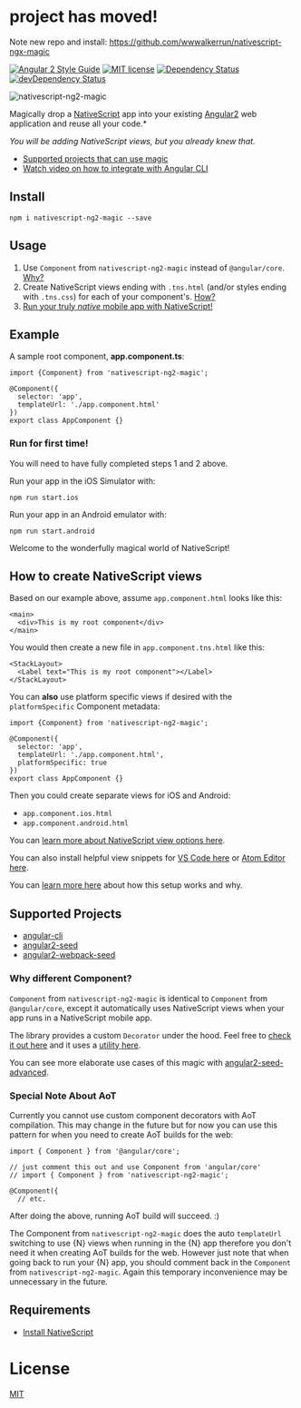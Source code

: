 # project has moved!

Note new repo and install:
https://github.com/wwwalkerrun/nativescript-ngx-magic
 
 
[![Angular 2 Style Guide](https://mgechev.github.io/angular2-style-guide/images/badge.svg)](https://github.com/mgechev/angular2-style-guide)
[![MIT license](http://img.shields.io/badge/license-MIT-brightgreen.svg)](http://opensource.org/licenses/MIT)
[![Dependency Status](https://david-dm.org/preboot/angular2-library-seed/status.svg)](https://david-dm.org/preboot/angular2-library-seed#info=dependencies) [![devDependency Status](https://david-dm.org/preboot/angular2-library-seed/dev-status.svg)](https://david-dm.org/preboot/angular2-webpack#info=devDependencies)

![nativescript-ng2-magic](https://cdn.filestackcontent.com/XXMT4f8S8OGngNsJj0pr?v=0)

Magically drop a [NativeScript](https://www.nativescript.org/) app into your existing [Angular2](https://angular.io/) web application and reuse all your code.*

*You will be adding NativeScript views, but you already knew that.*

* [Supported projects that can use magic](#supported-projects)
* [Watch video on how to integrate with Angular CLI](http://www.nativescriptsnacks.com/videos/2016/05/12/magic-scaffolding.html)

## Install

```
npm i nativescript-ng2-magic --save
```

## Usage

1. Use `Component` from `nativescript-ng2-magic` instead of `@angular/core`. [Why?](#why-different-component)
2. Create NativeScript views ending with `.tns.html` (and/or styles ending with `.tns.css`) for each of your component's. [How?](#how-to-create-nativescript-views)
3. [Run your truly *native* mobile app with NativeScript!](#run-for-first-time)

## Example

A sample root component, **app.component.ts**:

```
import {Component} from 'nativescript-ng2-magic';

@Component({
  selector: 'app',
  templateUrl: './app.component.html'
})
export class AppComponent {}
```

### Run for first time!

You will need to have fully completed steps 1 and 2 above.

Run your app in the iOS Simulator with:

```
npm run start.ios
```

Run your app in an Android emulator with:

```
npm run start.android
```

Welcome to the wonderfully magical world of NativeScript!

## How to create NativeScript views

Based on our example above, assume `app.component.html` looks like this:

```
<main>
  <div>This is my root component</div>
</main>
```

You would then create a new file in `app.component.tns.html` like this:

```
<StackLayout>
  <Label text="This is my root component"></Label>
</StackLayout>
```

You can **also** use platform specific views if desired with the `platformSpecific` Component metadata:

```
import {Component} from 'nativescript-ng2-magic';

@Component({
  selector: 'app',
  templateUrl: './app.component.html',
  platformSpecific: true
})
export class AppComponent {}
```

Then you could create separate views for iOS and Android:

* `app.component.ios.html`
* `app.component.android.html`

You can [learn more about NativeScript view options here](https://docs.nativescript.org/ui/ui-views).

You can also install helpful view snippets for [VS Code here](https://marketplace.visualstudio.com/items?itemName=wwwalkerrun.nativescript-ng2-snippets) or [Atom Editor here](https://atom.io/packages/nativescript-ng2-atom-snippets).

You can [learn more here](http://angularjs.blogspot.com/2016/03/code-reuse-in-angular-2-native-mobile.html?m=1) about how this setup works and why.

## Supported Projects

* [angular-cli](https://cli.angular.io/)
* [angular2-seed](https://github.com/angular/angular2-seed)
* [angular2-webpack-seed](https://github.com/NathanWalker/angular2-webpack-seed)

### Why different Component?

`Component` from `nativescript-ng2-magic` is identical to `Component` from `@angular/core`, except it automatically uses NativeScript views when your app runs in a NativeScript mobile app.

The library provides a custom `Decorator` under the hood.
Feel free to [check it out here](https://github.com/NathanWalker/nativescript-ng2-magic/blob/master/src/client/plugin/decorators/magic.component.ts) and it uses a [utility here](https://github.com/NathanWalker/nativescript-ng2-magic/blob/master/src/client/plugin/decorators/utils.ts).

You can see more elaborate use cases of this magic with [angular2-seed-advanced](https://github.com/NathanWalker/angular2-seed-advanced).

### Special Note About AoT

Currently you cannot use custom component decorators with AoT compilation. This may change in the future but for now you can use this pattern for when you need to create AoT builds for the web:

```
import { Component } from '@angular/core';

// just comment this out and use Component from 'angular/core'
// import { Component } from 'nativescript-ng2-magic';

@Component({
  // etc.
```

After doing the above, running AoT build will succeed. :)

The Component from `nativescript-ng2-magic` does the auto `templateUrl` switching to use {N} views when running in the {N} app therefore you don't need it when creating AoT builds for the web. However just note that when going back to run your {N} app, you should comment back in the `Component` from `nativescript-ng2-magic`. Again this temporary inconvenience may be unnecessary in the future.

## Requirements

* [Install NativeScript](http://docs.nativescript.org/start/getting-started#install-nativescript-and-configure-your-environment)

# License

[MIT](/LICENSE)
